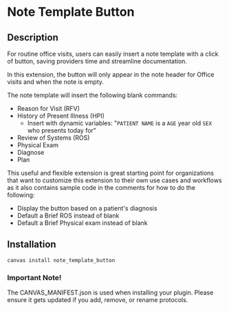 # Note Template Button

## Description

For routine office visits, users can easily insert a note template with a click of button, saving providers time and streamline documentation.

In this extension, the button will only appear in the note header for Office visits and when the note is empty. 

The note template will insert the following blank commands:
- Reason for Visit (RFV)
- History of Present Illness (HPI)
  - Insert with dynamic variables: "`PATIENT NAME` is a `AGE` year old `SEX` who presents today for"
- Review of Systems (ROS)
- Physical Exam
- Diagnose
- Plan

This useful and flexible extension is great starting point for organizations that want to customize this extension to their own use cases and workflows as it also contains sample code in the comments for how to do the following:
- Display the button based on a patient's diagnosis
- Default a Brief ROS instead of blank
- Default a Brief Physical exam instead of blank

## Installation

`canvas install note_template_button`



### Important Note!

The CANVAS_MANIFEST.json is used when installing your plugin. Please ensure it
gets updated if you add, remove, or rename protocols.
